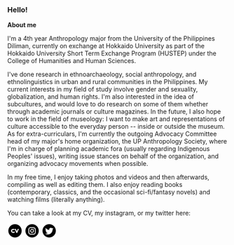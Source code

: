 <!DOCTYPE HTML>
<html>
<head>
  <h3>Hello!</h3>
  </head>

<body>
  <b>About me</b>  
  <p>I'm a 4th year Anthropology major from the University of the Philippines Diliman, currently on exchange at Hokkaido University as part of the Hokkaido University Short Term Exchange Program (HUSTEP) under the College of Humanities and Human Sciences.</p>
  <p>I've done research in ethnoarchaeology, social anthropology, and ethnolinguistics in urban and rural communities in the Philippines. My current interests in my field of study involve gender and sexuality, globalization, and human rights. I'm also interested in the idea of subcultures, and would love to do research on some of them whether through academic journals or culture magazines. In the future, I also hope to work in the field of museology: I want to make art and representations of culture accessible to the everyday person -- inside or outside the museum. As for extra-curriculars, I'm currently the outgoing Advocacy Committee head of my major's home organization, the UP Anthropology Society, where I'm in charge of planning academic fora (usually regarding Indigenous Peoples' issues), writing issue stances on behalf of the organization, and organizing advocacy movements when possible. </p>
  
  <p>In my free time, I enjoy taking photos and videos and then afterwards, compiling as well as editing them. I also enjoy reading books (contemporary, classics, and the occasional sci-fi/fantasy novels) and watching films (literally anything). </p>
  <p>
  <p>You can take a look at my CV, my instagram, or my twitter here:
  <p><a href="https://github.com/robinsagun/robinsagun.github.io/blob/master/Robin_Sagun%2BCV.pdf"> <img src="cv_icon.png"></a>
  <a href="https://instagram.com/robin.sagun"><img src="iconfinder_38-instagram_1161954.png"></a>
  <a href="https://twitter.com/robinSWAGun"><img src="iconfinder_43-twitter_104461.png"></a></p>
                                                                                                                                                     </html>                                                                                                
